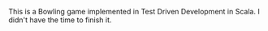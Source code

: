 This is a Bowling game implemented in Test Driven Development in Scala.
I didn't have the time to finish it.